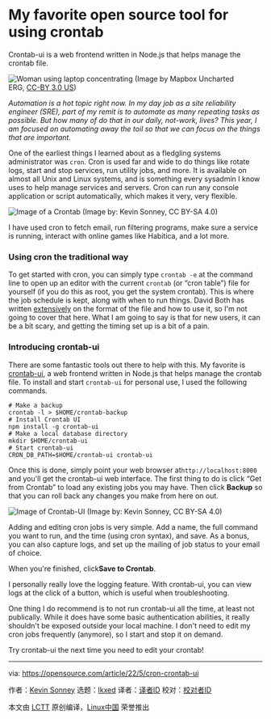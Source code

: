 [#]: subject: "My favorite open source tool for using crontab"
[#]: via: "https://opensource.com/article/22/5/cron-crontab-ui"
[#]: author: "Kevin Sonney https://opensource.com/users/ksonney"
[#]: collector: "lkxed"
[#]: translator: " "
[#]: reviewer: " "
[#]: publisher: " "
[#]: url: " "

My favorite open source tool for using crontab
======
Crontab-ui is a web frontend written in Node.js that helps manage the crontab file.

![Woman using laptop concentrating][1]
(Image by Mapbox Uncharted ERG, [CC-BY 3.0 US][2])

*Automation is a hot topic right now. In my day job as a site reliability engineer (SRE), part of my remit is to automate as many repeating tasks as possible. But how many of do that in our daily, not-work, lives? This year, I am focused on automating away the toil so that we can focus on the things that are important.*

One of the earliest things I learned about as a fledgling systems administrator was `cron`. Cron is used far and wide to do things like rotate logs, start and stop services, run utility jobs, and more. It is available on almost all Unix and Linux systems, and is something every sysadmin I know uses to help manage services and servers. Cron can run any console application or script automatically, which makes it very, very flexible.

![Image of a Crontab][3]
(Image by: Kevin Sonney, CC BY-SA 4.0)

I have used cron to fetch email, run filtering programs, make sure a service is running, interact with online games like Habitica, and a lot more.

### Using cron the traditional way

To get started with cron, you can simply type `crontab -e` at the command line to open up an editor with the current `crontab` (or “cron table”) file for yourself (if you do this as root, you get the system crontab). This is where the job schedule is kept, along with when to run things. David Both has written [extensively][4] on the format of the file and how to use it, so I'm not going to cover that here. What I am going to say is that for new users, it can be a bit scary, and getting the timing set up is a bit of a pain.

### Introducing crontab-ui

There are some fantastic tools out there to help with this. My favorite is [crontab-ui][5], a web frontend written in Node.js that helps manage the crontab file. To install and start `crontab-ui` for personal use, I used the following commands.

```
# Make a backup
crontab -l > $HOME/crontab-backup
# Install Crontab UI
npm install -g crontab-ui
# Make a local database directory
mkdir $HOME/crontab-ui
# Start crontab-ui
CRON_DB_PATH=$HOME/crontab-ui crontab-ui
```

Once this is done, simply point your web browser at`http://localhost:8000` and you'll get the crontab-ui web interface. The first thing to do is click “Get from Crontab” to load any existing jobs you may have. Then click **Backup** so that you can roll back any changes you make from here on out.

![Image of Crontab-UI][6]
(Image by: Kevin Sonney, CC BY-SA 4.0)

Adding and editing cron jobs is very simple. Add a name, the full command you want to run, and the time (using cron syntax), and save. As a bonus, you can also capture logs, and set up the mailing of job status to your email of choice.

When you're finished, click**Save to Crontab**.

I personally really love the logging feature. With crontab-ui, you can view logs at the click of a button, which is useful when troubleshooting.

One thing I do recommend is to not run crontab-ui all the time, at least not publically. While it does have some basic authentication abilities, it really shouldn't be exposed outside your local machine. I don't need to edit my cron jobs frequently (anymore), so I start and stop it on demand.

Try crontab-ui the next time you need to edit your crontab!

--------------------------------------------------------------------------------

via: https://opensource.com/article/22/5/cron-crontab-ui

作者：[Kevin Sonney][a]
选题：[lkxed][b]
译者：[译者ID](https://github.com/译者ID)
校对：[校对者ID](https://github.com/校对者ID)

本文由 [LCTT](https://github.com/LCTT/TranslateProject) 原创编译，[Linux中国](https://linux.cn/) 荣誉推出

[a]: https://opensource.com/users/ksonney
[b]: https://github.com/lkxed
[1]: https://opensource.com/sites/default/files/lead-images/lenovo-thinkpad-laptop-concentration-focus-windows-office.png
[2]: https://creativecommons.org/licenses/by/3.0/us/
[3]: https://opensource.com/sites/default/files/2022-04/Day01-1.png
[4]: https://opensource.com/article/17/11/how-use-cron-linux
[5]: https://opensource.com/%5Bhttps%3A//github.com/alseambusher/crontab-ui%5D%28https%3A//github.com/alseambusher/crontab-ui%29
[6]: https://opensource.com/sites/default/files/2022-04/Day01-2.png
